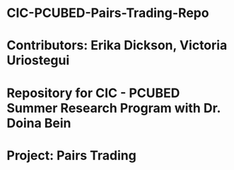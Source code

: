 # CIC-PCUBED-Pairs-Trading-Repo

# Contributors: Erika Dickson, Victoria Uriostegui
# Repository for CIC - PCUBED Summer Research Program with Dr. Doina Bein
# Project: Pairs Trading

